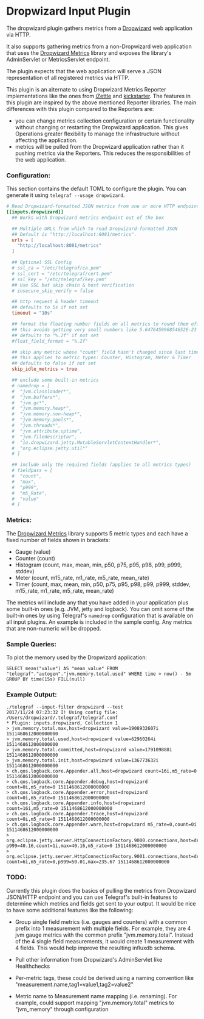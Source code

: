 # Dropwizard Input Plugin

The dropwizard plugin gathers metrics from a [Dropwizard](http://www.dropwizard.io/) web application via HTTP.

It also supports gathering metrics from a non-Dropwizard web application that uses the [Dropwizard Metrics](http://metrics.dropwizard.io) library and exposes the library's AdminServlet or MetricsServlet endpoint.

The plugin expects that the web application will serve a JSON representation of all registered metrics via HTTP.

This plugin is an alternate to using Dropwizard Metrics Reporter implementations like the ones from [iZettle](https://github.com/iZettle/dropwizard-metrics-influxdb) and [kickstarter](https://github.com/kickstarter/dropwizard-influxdb-reporter). The features in this plugin are inspired by the above mentioned Reporter libraries.
The main differences with this plugin compared to the Reporters are:

- you can change metrics collection configuration or certain functionality without changing or restarting the Dropwizard application. This gives Operations greater flexibility to manage the infrastructure without affecting the application.
- metrics will be pulled from the Dropwizard application rather than it pushing metrics via the Reporters. This reduces the responsibilities of the web application.


### Configuration:

This section contains the default TOML to configure the plugin.  You can
generate it using `telegraf --usage dropwizard`.

```toml
# Read Dropwizard-formatted JSON metrics from one or more HTTP endpoints
[[inputs.dropwizard]]
  ## Works with Dropwizard metrics endpoint out of the box

  ## Multiple URLs from which to read Dropwizard-formatted JSON
  ## Default is "http://localhost:8081/metrics".
  urls = [
    "http://localhost:8081/metrics"
  ]

  ## Optional SSL Config
  # ssl_ca = "/etc/telegraf/ca.pem"
  # ssl_cert = "/etc/telegraf/cert.pem"
  # ssl_key = "/etc/telegraf/key.pem"
  ## Use SSL but skip chain & host verification
  # insecure_skip_verify = false

  ## http request & header timeout
  ## defaults to 5s if not set
  timeout = "10s"

  ## format the floating number fields on all metrics to round them off
  ## this avoids getting very small numbers like 5.647645996854652E-23
  ## defaults to "%.2f" if not set
  #float_field_format = "%.2f"

  ## skip any metric whose "count" field hasn't changed since last time the metric was pulled
  ## this applies to metric types: Counter, Histogram, Meter & Timer
  ## defaults to false if not set
  skip_idle_metrics = true

  ## exclude some built-in metrics
  # namedrop = [
  #  "jvm.classloader*",
  #  "jvm.buffers*",
  #  "jvm.gc*",
  #  "jvm.memory.heap*",
  #  "jvm.memory.non-heap*",
  #  "jvm.memory.pools*",
  #  "jvm.threads*",
  #  "jvm.attribute.uptime",
  #  "jvm.filedescriptor",
  #  "io.dropwizard.jetty.MutableServletContextHandler*",
  #  "org.eclipse.jetty.util*"
  # ]

  ## include only the required fields (applies to all metrics types)
  # fieldpass = [
  #  "count",
  #  "max",
  #  "p999",
  #  "m5_Rate",
  #  "value"
  # ]
```

### Metrics:

The [Dropwizard Metrics](http://metrics.dropwizard.io) library supports 5 metric types and each have a fixed number of fields shown in brackets:

- Gauge (value)
- Counter (count)
- Histogram (count, max, mean, min, p50, p75, p95, p98, p99, p999, stddev)
- Meter (count, m15_rate, m1_rate, m5_rate, mean_rate)
- Timer (count, max, mean, min, p50, p75, p95, p98, p99, p999, stddev, m15_rate, m1_rate, m5_rate, mean_rate)

The metrics will include any that you have added in your application plus some built-in ones (e.g. JVM, jetty and logback). 
You can omit some of the built-in ones by using Telegraf's ```namedrop``` configuration that is available on all input plugins. An example is included in the sample config.
Any metrics that are non-numeric will be dropped.

### Sample Queries:

To plot the memory used by the Dropwizard application:
```
SELECT mean("value") AS "mean_value" FROM "telegraf"."autogen"."jvm.memory.total.used" WHERE time > now() - 5m GROUP BY time(15s) FILL(null)
```

### Example Output:

```
./telegraf --input-filter dropwizard --test
2017/11/24 07:23:32 I! Using config file: /Users/dropwizard/.telegraf/telegraf.conf
* Plugin: inputs.dropwizard, Collection 1
> jvm.memory.total.max,host=dropwizard value=1908932607i 1511468612000000000
> jvm.memory.total.used,host=dropwizard value=62960264i 1511468612000000000
> jvm.memory.total.committed,host=dropwizard value=179109888i 1511468612000000000
> jvm.memory.total.init,host=dropwizard value=136773632i 1511468612000000000
> ch.qos.logback.core.Appender.all,host=dropwizard count=16i,m5_rate=0 1511468612000000000
> ch.qos.logback.core.Appender.debug,host=dropwizard count=0i,m5_rate=0 1511468612000000000
> ch.qos.logback.core.Appender.error,host=dropwizard count=0i,m5_rate=0 1511468612000000000
> ch.qos.logback.core.Appender.info,host=dropwizard count=16i,m5_rate=0 1511468612000000000
> ch.qos.logback.core.Appender.trace,host=dropwizard count=0i,m5_rate=0 1511468612000000000
> ch.qos.logback.core.Appender.warn,host=dropwizard m5_rate=0,count=0i 1511468612000000000
> org.eclipse.jetty.server.HttpConnectionFactory.9000.connections,host=dropwizard p999=40.16,count=1i,max=40.16,m5_rate=0 1511468612000000000
> org.eclipse.jetty.server.HttpConnectionFactory.9001.connections,host=dropwizard count=6i,m5_rate=0,p999=50.01,max=235.67 1511468612000000000
```

### TODO:

Currently this plugin does the basics of pulling the metrics from Dropwizard JSON/HTTP endpoint and you can use Telegraf's built-in features to determine which metrics and fields get sent to your output. 
It would be nice to have some additional features like the following:

- Group single field metrics (i.e. gauges and counters) with a common prefix into 1 measurement with multiple fields. For example, they are 4 jvm gauge metrics with the common prefix "jvm.memory.total". Instead of the 4 single field measurements, it would create 1 measurement with 4 fields. This would help improve the resulting influxdb schema.

- Pull other information from Dropwizard's AdminServlet like Healthchecks

- Per-metric tags, these could be derived using a naming convention like "measurement.name,tag1=value1,tag2=value2"

- Metric name to Measurement name mapping (i.e. renaming). For example, could support mapping "jvm.memory.total" metrics to "jvm_memory" through configuration